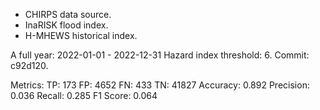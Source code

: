 - CHIRPS data source.
- InaRISK flood index.
- H-MHEWS historical index.

A full year:
2022-01-01 - 2022-12-31
Hazard index threshold: 6.
Commit: c92d120.

Metrics:
TP:   173 FP:  4652
FN:   433 TN: 41827
Accuracy: 0.892
Precision: 0.036
Recall: 0.285
F1 Score: 0.064
